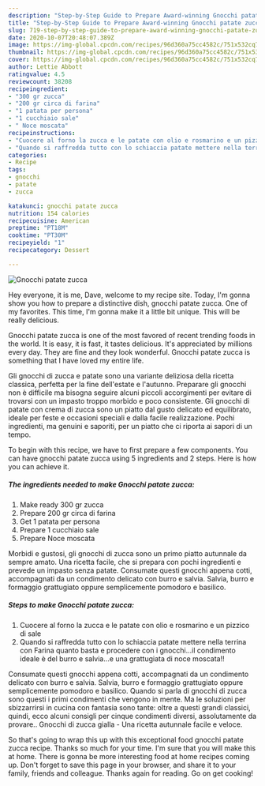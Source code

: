 ```yaml
---
description: "Step-by-Step Guide to Prepare Award-winning Gnocchi patate zucca"
title: "Step-by-Step Guide to Prepare Award-winning Gnocchi patate zucca"
slug: 719-step-by-step-guide-to-prepare-award-winning-gnocchi-patate-zucca
date: 2020-10-07T20:48:07.389Z
image: https://img-global.cpcdn.com/recipes/96d360a75cc4582c/751x532cq70/gnocchi-patate-zucca-recipe-main-photo.jpg
thumbnail: https://img-global.cpcdn.com/recipes/96d360a75cc4582c/751x532cq70/gnocchi-patate-zucca-recipe-main-photo.jpg
cover: https://img-global.cpcdn.com/recipes/96d360a75cc4582c/751x532cq70/gnocchi-patate-zucca-recipe-main-photo.jpg
author: Lettie Abbott
ratingvalue: 4.5
reviewcount: 38208
recipeingredient:
- "300 gr zucca"
- "200 gr circa di farina"
- "1 patata per persona"
- "1 cucchiaio sale"
- " Noce moscata"
recipeinstructions:
- "Cuocere al forno la zucca e le patate con olio e rosmarino e un pizzico di sale"
- "Quando si raffredda tutto con lo schiaccia patate mettere nella terrina con Farina quanto basta e procedere con i gnocchi...il condimento ideale è del burro e salvia...e una grattugiata di noce moscata!!"
categories:
- Recipe
tags:
- gnocchi
- patate
- zucca

katakunci: gnocchi patate zucca 
nutrition: 154 calories
recipecuisine: American
preptime: "PT18M"
cooktime: "PT30M"
recipeyield: "1"
recipecategory: Dessert

---
```



![Gnocchi patate zucca](https://img-global.cpcdn.com/recipes/96d360a75cc4582c/751x532cq70/gnocchi-patate-zucca-recipe-main-photo.jpg)

Hey everyone, it is me, Dave, welcome to my recipe site. Today, I'm gonna show you how to prepare a distinctive dish, gnocchi patate zucca. One of my favorites. This time, I'm gonna make it a little bit unique. This will be really delicious.

Gnocchi patate zucca is one of the most favored of recent trending foods in the world. It is easy, it is fast, it tastes delicious. It's appreciated by millions every day. They are fine and they look wonderful. Gnocchi patate zucca is something that I have loved my entire life.

Gli gnocchi di zucca e patate sono una variante deliziosa della ricetta classica, perfetta per la fine dell&#39;estate e l&#39;autunno. Preparare gli gnocchi non è difficile ma bisogna seguire alcuni piccoli accorgimenti per evitare di trovarsi con un impasto troppo morbido e poco consistente. Gli gnocchi di patate con crema di zucca sono un piatto dal gusto delicato ed equilibrato, ideale per feste e occasioni speciali e dalla facile realizzazione. Pochi ingredienti, ma genuini e saporiti, per un piatto che ci riporta ai sapori di un tempo.


To begin with this recipe, we have to first prepare a few components. You can have gnocchi patate zucca using 5 ingredients and 2 steps. Here is how you can achieve it.

<!--inarticleads1-->

##### The ingredients needed to make Gnocchi patate zucca:

1. Make ready 300 gr zucca
1. Prepare 200 gr circa di farina
1. Get 1 patata per persona
1. Prepare 1 cucchiaio sale
1. Prepare  Noce moscata


Morbidi e gustosi, gli gnocchi di zucca sono un primo piatto autunnale da sempre amato. Una ricetta facile, che si prepara con pochi ingredienti e prevede un impasto senza patate. Consumate questi gnocchi appena cotti, accompagnati da un condimento delicato con burro e salvia. Salvia, burro e formaggio grattugiato oppure semplicemente pomodoro e basilico. 

<!--inarticleads2-->

##### Steps to make Gnocchi patate zucca:

1. Cuocere al forno la zucca e le patate con olio e rosmarino e un pizzico di sale
1. Quando si raffredda tutto con lo schiaccia patate mettere nella terrina con Farina quanto basta e procedere con i gnocchi...il condimento ideale è del burro e salvia...e una grattugiata di noce moscata!!


Consumate questi gnocchi appena cotti, accompagnati da un condimento delicato con burro e salvia. Salvia, burro e formaggio grattugiato oppure semplicemente pomodoro e basilico. Quando si parla di gnocchi di zucca sono questi i primi condimenti che vengono in mente. Ma le soluzioni per sbizzarrirsi in cucina con fantasia sono tante: oltre a questi grandi classici, quindi, ecco alcuni consigli per cinque condimenti diversi, assolutamente da provare.. Gnocchi di zucca gialla - Una ricetta autunnale facile e veloce. 

So that's going to wrap this up with this exceptional food gnocchi patate zucca recipe. Thanks so much for your time. I'm sure that you will make this at home. There is gonna be more interesting food at home recipes coming up. Don't forget to save this page in your browser, and share it to your family, friends and colleague. Thanks again for reading. Go on get cooking!
